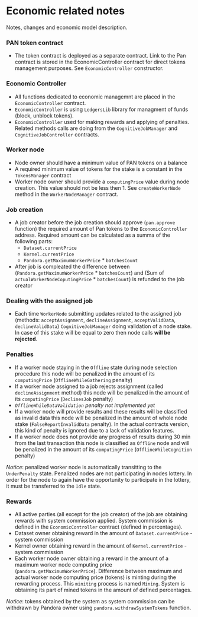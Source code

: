 # Economic related notes  
Notes, changes and economic model description. 

### PAN token contract  

- The token contract is deployed as a separate contract. Link to the Pan contract is stored in the EconomicController contract for direct tokens management purposes. See `EconomicController` constructor.    

### Economic Controller  

- All functions dedicated to economic managemnt are placed in the `EconomicController` contract.  
- `EconomicController` is using `LedgersLib` library for managment of funds (block, unblock tokens). 
- `EconomicController` used for making rewards and applying of penalties. Related methods calls are doing from the `CognitiveJobManager` and `CognitiveJobController` contracts.

### Worker node   

- Node owner should have a minimum value of PAN tokens on a balance
- A required minimum value of tokens for the stake is a constant in the `TokensManager` contract  
- Worker node owner should provide a `computingPrice` value during node creation. 
This value should not be less then 1. See `createWorkerNode` method in the `WorkerNodeManager` contract.

### Job creation

- A job creator before the job creation should approve (`pan.approve` function) the required amount of Pan tokens to the `EconomicController` address. Required amount can be calculated as a summa of the following parts:    
  - `Dataset.currentPrice`
  - `Kernel.currentPrice` 
  - `Pandora.getMaximumWorkerPrice` * `batchesCount`
- After job is compleated the difference between (`Pandora.getMaximumWorkerPrice` * `batchesCount`) and (Sum of `actualWorkerNodeCoputingPrice` * `batchesCount`) is refunded to the job creator

### Dealing with the assigned job  

- Each time `WorkerNode` submitting updates related to the assigned job 
(methods: `acceptAssignment`, `declineAssignment`, `acceptValidData`, `declineValidData`) 
`CognitiveJobManager` doing validation of a node stake. 
In case of this stake will be equal to zero then node calls **will be rejected**.

### Penalties  

- If a worker node staying in the `Offline` state during node selection procedure this node will be penalized in the amount of its `computingPrice` (`OfflineWhileGathering` penalty)   
- If a worker node assigned to a job rejects assignment (called `declineAssignment` method) this node will be penalized in the amount of its `computingPrice` (`DeclinesJob` penalty)  
- *`OfflineWhileDataValidation` penalty not implemented yet*  
- If a worker node will provide results and these results will be classified as invalid data this node will be penalized in the amount of whole node stake (`FalseReportInvalidData` penalty). In the actual contracts version, this kind of penalty is ignored due to a lack of validation features.  
- If a worker node does not provide any progress of results during 30 min from the last transaction this node is classified as `Offline` node and will be penalized in the amount of its `computingPrice` (`OfflineWhileCognition` penalty)

*Notice*: penalized worker node is automatically transitting to the `UnderPenalty` state. Penalized nodes are not participating in nodes lottery. In order for the node to again have the opportunity to participate in the lottery, it must be transferred to the `Idle` state.

### Rewards  

- All active parties (all except for the job creator) of the job are obtaining rewards with system commission applied. System commission is defined in the `EconomicController` contract (defined in percentages). 
- Dataset owner obtaining reward in the amount of `Dataset.currentPrice` - system commission  
- Kernel owner obtaining reward in the amount of `Kernel.currentPrice` - system commission  
- Each worker node owner obtaining a reward in the amount of a maximum worker node computing price (`pandora.getMaximumWorkerPrice`). Difference between maximum and actual worker node computing price (tokens) is minting during the rewarding process. This `miniting` process is named `Mining`. System is obtaining its part of mined tokens in the amount of defined percentages.

*Notice*: tokens obtained by the system as system commission can be withdrawn by Pandora owner using `pandora.withdrawSystemTokens` function. 

